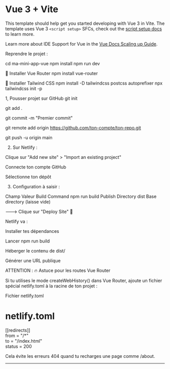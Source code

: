 # Vue 3 + Vite

This template should help get you started developing with Vue 3 in Vite. The template uses Vue 3 `<script setup>` SFCs, check out the [script setup docs](https://v3.vuejs.org/api/sfc-script-setup.html#sfc-script-setup) to learn more.

Learn more about IDE Support for Vue in the [Vue Docs Scaling up Guide](https://vuejs.org/guide/scaling-up/tooling.html#ide-support).



Reprendre le projet :

cd ma-mini-app-vue 
npm install 
npm run dev

📄 Installer Vue Router 
npm install vue-router 

🔧 Installer Tailwind CSS
npm install -D tailwindcss postcss autoprefixer
npx tailwindcss init -p













1, Pousser projet sur GitHub 
git init 

git add . 

git commit -m "Premier commit" 

git remote add origin https://github.com/ton-compte/ton-repo.git 

git push -u origin main 
 
2. Sur Netlify : 

Clique sur "Add new site" > "Import an existing project" 

Connecte ton compte GitHub 

Sélectionne ton dépôt 

 
3. Configuration à saisir : 

Champ 			Valeur 
Build Command 		npm run build 
Publish Directory 		dist 
Base directory 			(laisse vide) 

 

---> Clique sur "Deploy Site" 🎉 

Netlify va : 

Installer tes dépendances 

Lancer npm run build 

Héberger le contenu de dist/ 

Générer une URL publique 

 

 

 

ATTENTION : 
🔥 Astuce pour les routes Vue Router 

Si tu utilises le mode createWebHistory() dans Vue Router, ajoute un fichier spécial netlify.toml à la racine de ton projet : 
 

Fichier netlify.toml 
 
# netlify.toml  
[[redirects]]  
from = "/*"  
to = "/index.html"  
status = 200 
 

Cela évite les erreurs 404 quand tu recharges une page comme /about. 

 

--------------------- ----------- ----------- ----------- ----------- ----------- ----------- ----------- ----------- ----------- 
